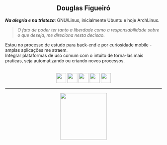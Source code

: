 <h2 align="center">Douglas Figueiró</h2>

***Na alegria e na tristeza***: GNU/Linux, inicialmente Ubuntu e hoje ArchLinux.
 > *O fato de poder ter tanto a liberdade como a responsabilidade sobre o que deseja, me direciona nesta decisao*.

 Estou no processo de estudo para back-end e por curiosidade mobile - amplas aplicações me atraem.<br>
 Integrar plataformas de uso comum com o intuito de torna-las mais praticas, seja automatizando ou criando novos processos.

<!-- Icones -->
<div style="display: inline_block" align="center"><br>
  <img src="https://cdn.jsdelivr.net/gh/devicons/devicon/icons/linux/linux-original.svg" height=32 width=32 />
  <img src="https://cdn.jsdelivr.net/gh/devicons/devicon/icons/bash/bash-original.svg" height=32 width=32 />
  <img src="https://cdn.jsdelivr.net/gh/devicons/devicon/icons/android/android-original.svg" height=32 width=32 />
  <img src="https://cdn.jsdelivr.net/gh/devicons/devicon/icons/go/go-original-wordmark.svg" height=32 width=32 />
  <img src="https://cdn.jsdelivr.net/gh/devicons/devicon/icons/flutter/flutter-original.svg" height=32 width=32 />      
</div>

<hr/>

<div align="center">
  <a href="https://github.com/fig4ro">
  <img height="150em" src="https://github-readme-stats.vercel.app/api?username=fig4ro&show_icons=true&theme=gruvbox&include_all_commits=true&count_private=true" /> <br>
  <!--
  <img height="150em" src="https://github-readme-stats-git-masterrstaa-rickstaa.vercel.app/api/top-langs/?username=fig4ro&theme=gruvbox&langs_count=6&layout=compact" />
  -->
</div>

 
<!-- ### Hi there 👋 -->

<!--
**fig4ro/fig4ro** is a ✨ _special_ ✨ repository because its `README.md` (this file) appears on your GitHub profile.

Here are some ideas to get you started:

- 🔭 I’m currently working on ...
- 🌱 I’m currently learning ...
- 👯 I’m looking to collaborate on ...
- 🤔 I’m looking for help with ...
- 💬 Ask me about ...
- 📫 How to reach me: ...
- 😄 Pronouns: ...
- ⚡ Fun fact: ...
-->
 
<!-- Botoes para redes sociais
<div> 
  <a href="https://www.youtube.com/fig4ro" target="_blank"><img src="https://img.shields.io/badge/YouTube-FF0000?style=for-the-badge&logo=youtube&logoColor=white" target="_blank"></a>
  <a href="https://instagram.com/fig4ro" target="_blank"><img src="https://img.shields.io/badge/-Instagram-%23E4405F?style=for-the-badge&logo=instagram&logoColor=white" target="_blank"></a>
 <a href="https://discord.gg/5DVhGKVf4h" target="_blank"><img src="https://img.shields.io/badge/Discord-7289DA?style=for-the-badge&logo=discord&logoColor=white" target="_blank"></a> 
  <a href = "mailto:gemeos@fig4ro.com"><img src="https://img.shields.io/badge/-Gmail-%23333?style=for-the-badge&logo=gmail&logoColor=white" target="_blank"></a>
  <a href="https://www.linkedin.com/in/ricardohdias" target="_blank"><img src="https://img.shields.io/badge/-LinkedIn-%230077B5?style=for-the-badge&logo=linkedin&logoColor=white" target="_blank"></a> 
</div>
-->

